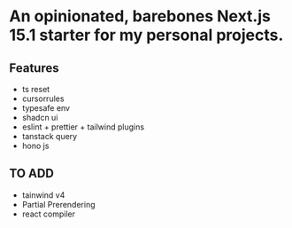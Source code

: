 # An opinionated, barebones Next.js 15.1 starter for my personal projects.

## Features
- ts reset
- cursorrules
- typesafe env
- shadcn ui
- eslint + prettier + tailwind plugins
- tanstack query
- hono js

## TO ADD
- tainwind v4
- Partial Prerendering
- react compiler